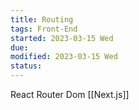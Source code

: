 ```yaml
---
title: Routing
tags: Front-End
started: 2023-03-15 Wed
due:
modified: 2023-03-15 Wed
status:
---
```

React Router Dom
[[Next.js]]